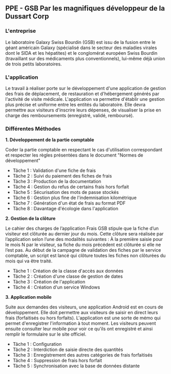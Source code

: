 ## PPE - GSB Par les magnifiques développeur de la Dussart Corp

### L'entreprise
Le laboratoire Galaxy Swiss Bourdin (GSB) est issu de la fusion entre le géant américain Galaxy (spécialisé dans le secteur des maladies virales dont le SIDA et les hépatites) et le conglomérat européen Swiss Bourdin (travaillant sur des médicaments plus conventionnels), lui-même déjà union de trois petits laboratoires. 

### L'application
Le travail à réaliser porte sur le développement d'une application de gestion des frais de déplacement, de restauration et d'hébergement générés par l'activité de visite médicale. L'application va permettre d'établir une gestion plus précise et uniforme entre les entités du laboratoire. Elle devra permettre aux visiteurs d'inscrire leurs dépenses, de visualiser la prise en charge des remboursements (enregistré, validé, remboursé). 

### Différentes Méthodes
**1. Développement de la partie comptable** 

Coder la partie comptable en respectant le cas d'utilisation correspondant et respecter les règles présentées dans le document "Normes de développement"
  - Tâche 1 : Validation d'une fiche de frais
  - Tâche 2 : Suivi du paiement des fiches de frais
  - Tâche 3 : Production de la documentation
  - Tâche 4 : Gestion du refus de certains frais hors forfait
  - Tâche 5 : Sécurisation des mots de passe stockés
  - Tâche 6 : Gestion plus fine de l'indemnisation kilométrique
  - Tâche 7 : Génération d'un état de frais au format PDF
  - Tâche 8 : Davantage d'écologie dans l'application

**2. Gestion de la clôture** 

Le cahier des charges de l’application Frais GSB stipule que la fiche d’un visiteur est clôturée au dernier jour du mois. Cette clôture sera réalisée par l’application selon l’une des modalités suivantes :  À la première saisie pour le mois N par le visiteur, sa fiche du mois précédent est clôturée si elle ne l’est pas. Au début de la campagne de validation des fiches par le service comptable, un script est lancé qui clôture toutes les fiches non clôturées du mois qui va être traité.
  - Tâche 1 : Création de la classe d'accès aux données
  - Tâche 2 : Création d'une classe de gestion de dates
  - Tâche 3 : Création de l'application
  - Tâche 4 : Création d'un service Windows
  
**3. Application mobile** 

Suite aux demandes des visiteurs, une application Android est en cours de développement. Elle doit permettre aux visiteurs de saisir en direct leurs frais (forfaitisés ou hors forfaits). L'application est une sorte de mémo qui permet d'enregistrer l'information à tout moment. Les visiteurs peuvent ensuite consulter leur mobile pour voir ce qu'ils ont enregistré et ainsi remplir le formulaire sur le site officiel. 
  - Tâche 1 : Configuration
  - Tâche 2 : Interdiction de saisie directe des quantités
  - Tâche 3 : Enregistrement des autres catégories de frais forfaitisés
  - Tâche 4 : Suppression de frais hors forfait
  - Tâche 5 : Synchronisation avec la base de données distante
